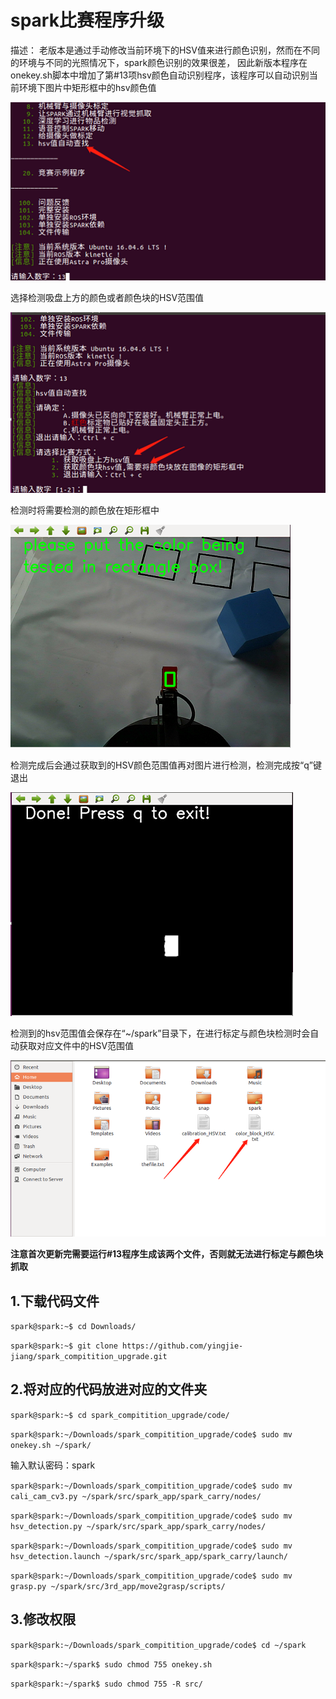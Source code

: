 # spark比赛程序升级

描述：
老版本是通过手动修改当前环境下的HSV值来进行颜色识别，然而在不同的环境与不同的光照情况下，spark颜色识别的效果很差，
因此新版本程序在onekey.sh脚本中增加了第#13项hsv颜色自动识别程序，该程序可以自动识别当前环境下图片中矩形框中的hsv颜色值

![01](/imgs/01.jpg)

选择检测吸盘上方的颜色或者颜色块的HSV范围值

![02](/imgs/02.jpg)

检测时将需要检测的颜色放在矩形框中

![03](/imgs/03.jpg)

检测完成后会通过获取到的HSV颜色范围值再对图片进行检测，检测完成按“q”键退出

![04](/imgs/04.jpg)

检测到的hsv范围值会保存在“~/spark”目录下，在进行标定与颜色块检测时会自动获取对应文件中的HSV范围值

![05](/imgs/05.jpg)

**注意首次更新完需要运行#13程序生成该两个文件，否则就无法进行标定与颜色块抓取**

## 1.下载代码文件

`spark@spark:~$ cd Downloads/`

`spark@spark:~$ git clone https://github.com/yingjie-jiang/spark_compitition_upgrade.git`

## 2.将对应的代码放进对应的文件夹

`spark@spark:~$ cd spark_compitition_upgrade/code/`

`spark@spark:~/Downloads/spark_compitition_upgrade/code$ sudo mv onekey.sh ~/spark/`

输入默认密码：spark

`spark@spark:~/Downloads/spark_compitition_upgrade/code$ sudo mv cali_cam_cv3.py ~/spark/src/spark_app/spark_carry/nodes/`

`spark@spark:~/Downloads/spark_compitition_upgrade/code$ sudo mv hsv_detection.py ~/spark/src/spark_app/spark_carry/nodes/`

`spark@spark:~/Downloads/spark_compitition_upgrade/code$ sudo mv hsv_detection.launch ~/spark/src/spark_app/spark_carry/launch/`

`spark@spark:~/Downloads/spark_compitition_upgrade/code$ sudo mv grasp.py ~/spark/src/3rd_app/move2grasp/scripts/`

## 3.修改权限
`spark@spark:~/Downloads/spark_compitition_upgrade/code$ cd ~/spark`

`spark@spark:~/spark$ sudo chmod 755 onekey.sh`

`spark@spark:~/spark$ sudo chmod 755 -R src/`


